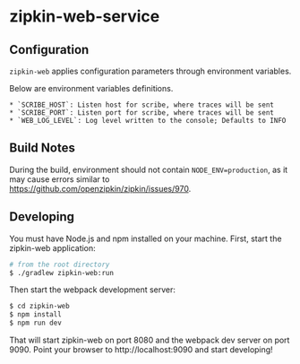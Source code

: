 # zipkin-web-service

## Configuration

`zipkin-web` applies configuration parameters through environment variables.

Below are environment variables definitions.

    * `SCRIBE_HOST`: Listen host for scribe, where traces will be sent
    * `SCRIBE_PORT`: Listen port for scribe, where traces will be sent
    * `WEB_LOG_LEVEL`: Log level written to the console; Defaults to INFO

## Build Notes

During the build, environment should not contain `NODE_ENV=production`,
as it may cause errors similar to https://github.com/openzipkin/zipkin/issues/970.

## Developing

You must have Node.js and npm installed on your machine. First, start the zipkin-web application:

```bash
# from the root directory
$ ./gradlew zipkin-web:run
```

Then start the webpack development server:

```bash
$ cd zipkin-web
$ npm install
$ npm run dev
```

That will start zipkin-web on port 8080 and the webpack dev server on port 9090. Point your browser to http://localhost:9090 and start developing!

